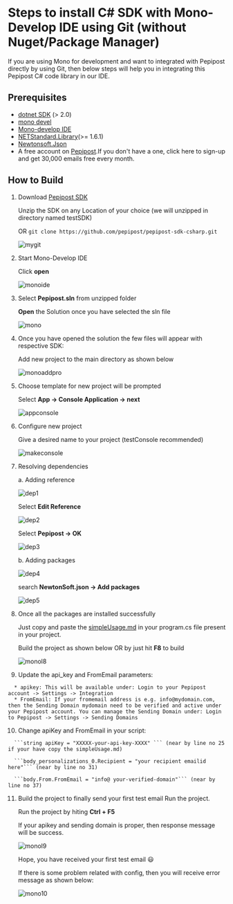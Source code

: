 # Steps to install C# SDK with Mono-Develop IDE using Git (without Nuget/Package Manager)

If you are using Mono for development and want to integrated with Pepipost directly by using Git, then below steps will help you in integrating this Pepipost C# code library in our IDE.

  
## Prerequisites
    
   * [dotnet SDK](https://www.microsoft.com/net/download/dotnet-core/2.0) (> 2.0)
   * [mono devel](https://www.mono-project.com/download/stable/)
   * [Mono-develop IDE](https://www.monodevelop.com/download/)
   * [NETStandard.Library](https://www.nuget.org/packages/NETStandard.Library/)(>= 1.6.1)
   * [Newtonsoft.Json](https://www.nuget.org/packages/Newtonsoft.Json/)
   * A free account on [Pepipost](https://app.pepipost.com/index.php/signup/registeruser).If you don't have a one, click here to sign-up and get 30,000 emails free every month.

## How to Build

   1. Download [Pepipost SDK](https://github.com/pepipost/pepipost-sdk-csharp/archive/master.zip)
   
      Unzip the SDK on any Location of your choice (we will unzipped in directory named testSDK)
            
      OR ```git clone https://github.com/pepipost/pepipost-sdk-csharp.git```
      
      ![mygit](http://app1.falconide.com/integration_imgs/csharp-mono/1.png)
      
      
   2. Start Mono-Develop IDE
   
      Click **open**
      
      ![monoide](http://app1.falconide.com/integration_imgs/csharp-mono/2.png)
      
      
   3. Select **Pepipost.sln** from unzipped folder 
   
      **Open** the Solution once you have selected the sln file 
   
      ![mono](http://app1.falconide.com/integration_imgs/csharp-mono/3.png)
      
      
   4. Once you have opened the solution the few files will appear with respective SDK:
   
      Add new project to the main directory as shown below
      
      ![monoaddpro](http://app1.falconide.com/integration_imgs/csharp-mono/4.png)
      
      
   5. Choose template for new project will be prompted
   
      Select **App -> Console Application -> next**
      
      ![appconsole](http://app1.falconide.com/integration_imgs/csharp-mono/5.png)
      
      
   6. Configure new project
   
      Give a desired name to your project (testConsole recommended)
      
      ![makeconsole](http://app1.falconide.com/integration_imgs/csharp-mono/6.png)
      
      
   7. Resolving dependencies
   
      a. Adding reference 
      
      ![dep1](http://app1.falconide.com/integration_imgs/csharp-mono/7.png)
      
      Select **Edit Reference**
        
      ![dep2](http://app1.falconide.com/integration_imgs/csharp-mono/8.png)
        
      Select **Pepipost -> OK**
         
      ![dep3](http://app1.falconide.com/integration_imgs/csharp-mono/9.png)
         
       b. Adding packages
       
       ![dep4](http://app1.falconide.com/integration_imgs/csharp-mono/10.png)
          
       search **NewtonSoft.json -> Add packages**
          
       ![dep5](http://app1.falconide.com/integration_imgs/csharp-mono/11.png)
       
          
   8. Once all the packages are installed successfully 
   
      Just copy and paste the [simpleUsage.md](https://github.com/pepipost/pepipost-sdk-csharp/blob/master/simpleUsage.md) in your program.cs file present in your project.
      
      Build the project as shown below OR by just hit **F8** to build
      
      ![monol8](http://app1.falconide.com/integration_imgs/csharp-mono/l8.png)
      
        
   9.   Update the api_key and FromEmail parameters:

      * apikey: This will be available under: Login to your Pepipost account -> Settings -> Integration
      * FromEmail: If your fromemail address is e.g. info@mydomain.com, then the Sending Domain mydomain need to be verified and active under your Pepipost account. You can manage the Sending Domain under: Login to Pepipost -> Settings -> Sending Domains
       
      
   10. Change apiKey and FromEmail in your script: 
   
      ```string apiKey = "XXXXX-your-api-key-XXXX" ``` (near by line no 25 if your have copy the simpleUsage.md)
           
      ```body_personalizations_0.Recipient = "your recipient emailid here"``` (near by line no 31)
     
      ```body.From.FromEmail = "info@ your-verified-domain"``` (near by line no 37)
      
      
   11. Build the project to finally send your first test email Run the project.
   
       Run the project by hiting **Ctrl + F5**
      
       If your apikey and sending domain is proper, then response message will be success. 
      
        ![monol9](http://app1.falconide.com/integration_imgs/csharp-mono/l9.png)
      
       Hope, you have received your first test email 😃
      
       If there is some problem related with config, then you will receive error message as shown below:
      
        ![mono10](http://app1.falconide.com/integration_imgs/csharp-mono/l10.png)

      
